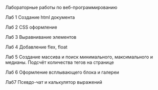 Лабораторные работы по веб-программированию

Лаб 1 Создание html документа

Лаб 2 CSS оформление

Лаб 3 Выравнивание элементов

Лаб 4 Добавление flex, float

Лаб 5 Создание массива и поиск минимального, максимального и медианы. Подсчёт количества тегов на странице

Лаб 6 Оформление всплывающего блока и галереи

Лаб7 Псевдо-чат и калькулятор выражений

